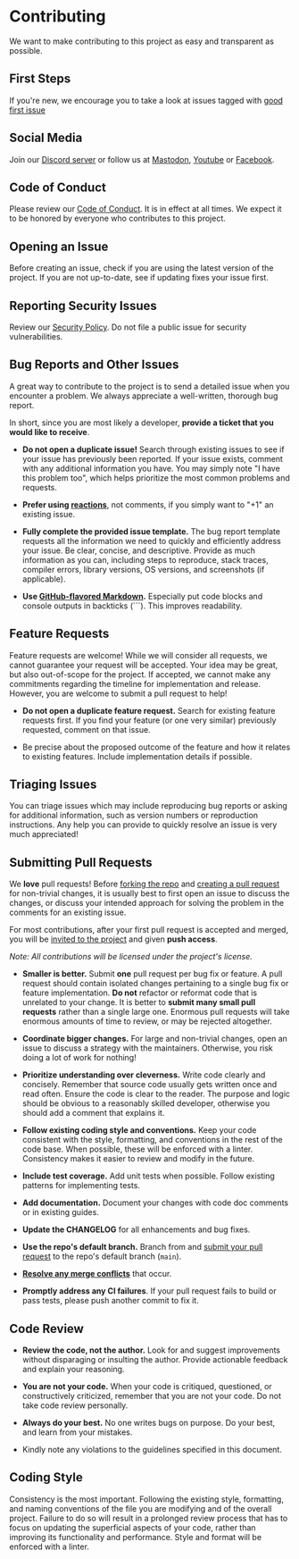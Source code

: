 # Contributing

We want to make contributing to this project as easy and transparent as possible.

## First Steps

If you're new, we encourage you to take a look at issues tagged
with [good first issue](https://github.com/reactive-graph/tooling/issues?q=is%3Aissue+is%3Aopen+label%3A%22good+first+issue%22)

## Social Media

Join our [Discord server](https://discord.gg/KQgk5CmZQn) or follow us at [Mastodon](https://floss.social/@reactive_graph),
[Youtube](https://www.youtube.com/@reactive-graph) or [Facebook](https://www.facebook.com/reactive.graph).

## Code of Conduct

Please review our [Code of Conduct](https://github.com/reactive-graph/tooling/blob/main/CODE_OF_CONDUCT.md). It is in effect at all times. We expect it to
be honored by everyone who contributes to this project.

## Opening an Issue

Before creating an issue, check if you are using the latest version of the project. If you are not up-to-date, see if updating fixes your issue first.

## Reporting Security Issues

Review our [Security Policy](https://github.com/reactive-graph/tooling/blob/main/SECURITY.md). Do not file a public issue for security vulnerabilities.

## Bug Reports and Other Issues

A great way to contribute to the project is to send a detailed issue when you encounter a problem. We always appreciate a well-written, thorough bug report.

In short, since you are most likely a developer, **provide a ticket that you would like to receive**.

- **Do not open a duplicate issue!** Search through existing issues to see if your issue has previously been reported. If your issue exists, comment with any
  additional information you have. You may simply note "I have this problem too", which helps prioritize the most common problems and requests.

- **Prefer using [reactions](https://github.blog/2016-03-10-add-reactions-to-pull-requests-issues-and-comments/)**, not comments, if you simply want to "+1" an
  existing issue.

- **Fully complete the provided issue template.** The bug report template requests all the information we need to quickly and efficiently address your issue. Be
  clear, concise, and descriptive. Provide as much information as you can, including steps to reproduce, stack traces, compiler errors, library versions, OS
  versions, and screenshots (if applicable).

- **Use [GitHub-flavored Markdown](https://help.github.com/en/github/writing-on-github/basic-writing-and-formatting-syntax).** Especially put code blocks and
  console outputs in backticks (```). This improves readability.

## Feature Requests

Feature requests are welcome! While we will consider all requests, we cannot guarantee your request will be accepted. Your idea may be great, but also
out-of-scope for the project. If accepted, we cannot make any commitments regarding the timeline for implementation and release. However, you are welcome to
submit a pull request to help!

- **Do not open a duplicate feature request.** Search for existing feature requests first. If you find your feature (or one very similar) previously requested,
  comment on that issue.

- Be precise about the proposed outcome of the feature and how it relates to existing features. Include implementation details if possible.

## Triaging Issues

You can triage issues which may include reproducing bug reports or asking for additional information, such as version numbers or reproduction instructions. Any
help you can provide to quickly resolve an issue is very much appreciated!

## Submitting Pull Requests

We **love** pull requests! Before [forking the repo](https://help.github.com/en/github/getting-started-with-github/fork-a-repo)
and [creating a pull request](https://help.github.com/en/github/collaborating-with-issues-and-pull-requests/proposing-changes-to-your-work-with-pull-requests)
for non-trivial changes, it is usually best to first open an issue to discuss the changes, or discuss your intended approach for solving the problem in the
comments for an existing issue.

For most contributions, after your first pull request is accepted and merged, you will
be [invited to the project](https://help.github.com/en/github/setting-up-and-managing-your-github-user-account/inviting-collaborators-to-a-personal-repository)
and given **push access**.

*Note: All contributions will be licensed under the project's license.*

- **Smaller is better.** Submit **one** pull request per bug fix or feature. A pull request should contain isolated changes pertaining to a single bug fix or
  feature implementation. **Do not** refactor or reformat code that is unrelated to your change. It is better to **submit many small pull requests** rather than
  a single large one. Enormous pull requests will take enormous amounts of time to review, or may be rejected altogether.

- **Coordinate bigger changes.** For large and non-trivial changes, open an issue to discuss a strategy with the maintainers. Otherwise, you risk doing a lot of
  work for nothing!

- **Prioritize understanding over cleverness.** Write code clearly and concisely. Remember that source code usually gets written once and read often. Ensure the
  code is clear to the reader. The purpose and logic should be obvious to a reasonably skilled developer, otherwise you should add a comment that explains it.

- **Follow existing coding style and conventions.** Keep your code consistent with the style, formatting, and conventions in the rest of the code base. When
  possible, these will be enforced with a linter. Consistency makes it easier to review and modify in the future.

- **Include test coverage.** Add unit tests when possible. Follow existing patterns for implementing tests.

- **Add documentation.** Document your changes with code doc comments or in existing guides.

- **Update the CHANGELOG** for all enhancements and bug fixes.

- **Use the repo's default branch.** Branch from
  and [submit your pull request](https://help.github.com/en/github/collaborating-with-issues-and-pull-requests/creating-a-pull-request-from-a-fork) to the
  repo's default branch (`main`).

- **[Resolve any merge conflicts](https://help.github.com/en/github/collaborating-with-issues-and-pull-requests/resolving-a-merge-conflict-on-github)** that
  occur.

- **Promptly address any CI failures**. If your pull request fails to build or pass tests, please push another commit to fix it.

## Code Review

- **Review the code, not the author.** Look for and suggest improvements without disparaging or insulting the author. Provide actionable feedback and explain
  your reasoning.

- **You are not your code.** When your code is critiqued, questioned, or constructively criticized, remember that you are not your code. Do not take code review
  personally.

- **Always do your best.** No one writes bugs on purpose. Do your best, and learn from your mistakes.

- Kindly note any violations to the guidelines specified in this document.

## Coding Style

Consistency is the most important. Following the existing style, formatting, and naming conventions of the file you are modifying and of the overall project.
Failure to do so will result in a prolonged review process that has to focus on updating the superficial aspects of your code, rather than improving its
functionality and performance. Style and format will be enforced with a linter.
